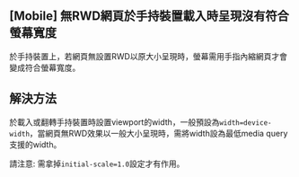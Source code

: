 [Mobile] 無RWD網頁於手持裝置載入時呈現沒有符合螢幕寬度
-------------------

於手持裝置上，若網頁無設置RWD以原大小呈現時，螢幕需用手指內縮網頁才會變成符合螢幕寬度。

解決方法
---------------------

於載入或翻轉手持裝置時設置viewport的width，一般預設為`width=device-width`，當網頁無RWD效果以一般大小呈現時，需將width設為最低media query支援的width。

請注意: 需拿掉`initial-scale=1.0`設定才有作用。

